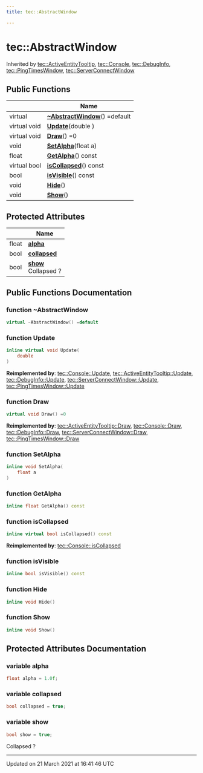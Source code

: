 ```yaml
---
title: tec::AbstractWindow

---
```


# tec::AbstractWindow



Inherited by [tec::ActiveEntityTooltip](/engine/Classes/classtec_1_1_active_entity_tooltip/), [tec::Console](/engine/Classes/classtec_1_1_console/), [tec::DebugInfo](/engine/Classes/classtec_1_1_debug_info/), [tec::PingTimesWindow](/engine/Classes/classtec_1_1_ping_times_window/), [tec::ServerConnectWindow](/engine/Classes/classtec_1_1_server_connect_window/)

## Public Functions

|                | Name           |
| -------------- | -------------- |
| virtual | **[~AbstractWindow](/engine/Classes/classtec_1_1_abstract_window/#function-~abstractwindow)**() =default |
| virtual void | **[Update](/engine/Classes/classtec_1_1_abstract_window/#function-update)**(double ) |
| virtual void | **[Draw](/engine/Classes/classtec_1_1_abstract_window/#function-draw)**() =0 |
| void | **[SetAlpha](/engine/Classes/classtec_1_1_abstract_window/#function-setalpha)**(float a) |
| float | **[GetAlpha](/engine/Classes/classtec_1_1_abstract_window/#function-getalpha)**() const |
| virtual bool | **[isCollapsed](/engine/Classes/classtec_1_1_abstract_window/#function-iscollapsed)**() const |
| bool | **[isVisible](/engine/Classes/classtec_1_1_abstract_window/#function-isvisible)**() const |
| void | **[Hide](/engine/Classes/classtec_1_1_abstract_window/#function-hide)**() |
| void | **[Show](/engine/Classes/classtec_1_1_abstract_window/#function-show)**() |

## Protected Attributes

|                | Name           |
| -------------- | -------------- |
| float | **[alpha](/engine/Classes/classtec_1_1_abstract_window/#variable-alpha)**  |
| bool | **[collapsed](/engine/Classes/classtec_1_1_abstract_window/#variable-collapsed)**  |
| bool | **[show](/engine/Classes/classtec_1_1_abstract_window/#variable-show)** <br>Collapsed ?  |

## Public Functions Documentation

### function ~AbstractWindow

```cpp
virtual ~AbstractWindow() =default
```


### function Update

```cpp
inline virtual void Update(
    double 
)
```


**Reimplemented by**: [tec::Console::Update](/engine/Classes/classtec_1_1_console/#function-update), [tec::ActiveEntityTooltip::Update](/engine/Classes/classtec_1_1_active_entity_tooltip/#function-update), [tec::DebugInfo::Update](/engine/Classes/classtec_1_1_debug_info/#function-update), [tec::ServerConnectWindow::Update](/engine/Classes/classtec_1_1_server_connect_window/#function-update), [tec::PingTimesWindow::Update](/engine/Classes/classtec_1_1_ping_times_window/#function-update)


### function Draw

```cpp
virtual void Draw() =0
```


**Reimplemented by**: [tec::ActiveEntityTooltip::Draw](/engine/Classes/classtec_1_1_active_entity_tooltip/#function-draw), [tec::Console::Draw](/engine/Classes/classtec_1_1_console/#function-draw), [tec::DebugInfo::Draw](/engine/Classes/classtec_1_1_debug_info/#function-draw), [tec::ServerConnectWindow::Draw](/engine/Classes/classtec_1_1_server_connect_window/#function-draw), [tec::PingTimesWindow::Draw](/engine/Classes/classtec_1_1_ping_times_window/#function-draw)


### function SetAlpha

```cpp
inline void SetAlpha(
    float a
)
```


### function GetAlpha

```cpp
inline float GetAlpha() const
```


### function isCollapsed

```cpp
inline virtual bool isCollapsed() const
```


**Reimplemented by**: [tec::Console::isCollapsed](/engine/Classes/classtec_1_1_console/#function-iscollapsed)


### function isVisible

```cpp
inline bool isVisible() const
```


### function Hide

```cpp
inline void Hide()
```


### function Show

```cpp
inline void Show()
```


## Protected Attributes Documentation

### variable alpha

```cpp
float alpha = 1.0f;
```


### variable collapsed

```cpp
bool collapsed = true;
```


### variable show

```cpp
bool show = true;
```

Collapsed ? 

-------------------------------

Updated on 21 March 2021 at 16:41:46 UTC